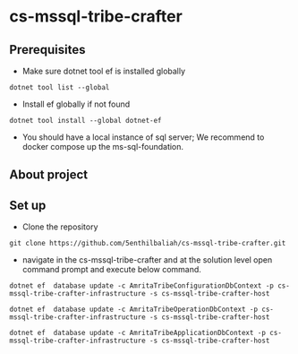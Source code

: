 # cs-mssql-tribe-crafter

## Prerequisites
- Make sure dotnet tool ef is installed globally
```shell
dotnet tool list --global
```
- Install ef globally if not found
```shell
dotnet tool install --global dotnet-ef
```
- You should have a local instance of sql server; We recommend to docker compose up the ms-sql-foundation.

## About project

## Set up
- Clone the repository
```shell
git clone https://github.com/5enthilbaliah/cs-mssql-tribe-crafter.git
```

- navigate in the cs-mssql-tribe-crafter and at the solution level open command prompt and execute below command.
```shell
dotnet ef  database update -c AmritaTribeConfigurationDbContext -p cs-mssql-tribe-crafter-infrastructure -s cs-mssql-tribe-crafter-host

dotnet ef  database update -c AmritaTribeOperationDbContext -p cs-mssql-tribe-crafter-infrastructure -s cs-mssql-tribe-crafter-host

dotnet ef  database update -c AmritaTribeApplicationDbContext -p cs-mssql-tribe-crafter-infrastructure -s cs-mssql-tribe-crafter-host
```
